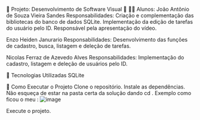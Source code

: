 🌟 Projeto: Desenvolvimento de Software Visual 🌟
👨‍🎓 Alunos:
João Antônio de Souza Vieira Sandes
Responsabilidades:
Criação e complementação das bibliotecas do banco de dados SQLite.
Implementação da edição de tarefas do usuário pelo ID.
Responsável pela apresentação do vídeo.

Enzo Heiden Janurario
Responsabilidades:
Desenvolvimento das funções de cadastro, busca, listagem e deleção de tarefas.

Nicolas Ferraz de Azevedo Alves
Responsabilidades:
Implementação do cadastro, listagem e deleção de usuários pelo ID.

🚀 Tecnologias Utilizadas
SQLite

📌 Como Executar o Projeto
Clone o repositório.
Instale as dependências.
Não esqueça de estar na pasta certa da solução dando cd . Exemplo como ficou o meu : 
![image](https://github.com/user-attachments/assets/b916bae6-85a7-481c-a754-fe1523c10b60)

Execute o projeto.
